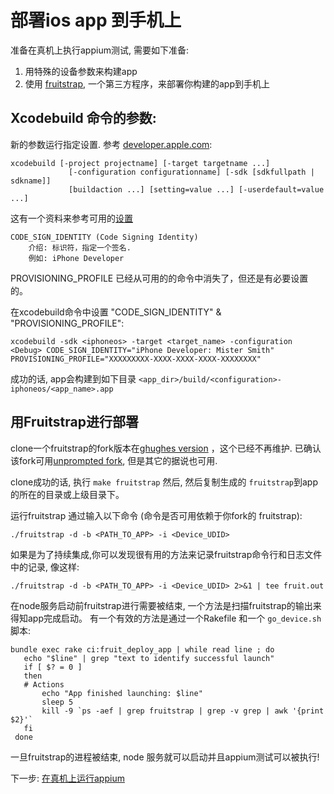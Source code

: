 # 部署ios app 到手机上

准备在真机上执行appium测试, 需要如下准备:

1. 用特殊的设备参数来构建app
1. 使用 [fruitstrap](https://github.com/ghughes/fruitstrap), 一个第三方程序，来部署你构建的app到手机上

## Xcodebuild 命令的参数:
新的参数运行指定设置. 参考 [developer.apple.com](https://developer.apple.com/library/mac/#documentation/Darwin/Reference/ManPages/man1/xcodebuild.1.html):

```
xcodebuild [-project projectname] [-target targetname ...]
             [-configuration configurationname] [-sdk [sdkfullpath | sdkname]]
             [buildaction ...] [setting=value ...] [-userdefault=value ...]
```

这有一个资料来参考可用的[设置](https://developer.apple.com/library/mac/#documentation/DeveloperTools/Reference/XcodeBuildSettingRef/1-Build_Setting_Reference/build_setting_ref.html#//apple_ref/doc/uid/TP40003931-CH3-DontLinkElementID_10)

```
CODE_SIGN_IDENTITY (Code Signing Identity)
    介绍: 标识符，指定一个签名.
    例如: iPhone Developer
```

PROVISIONING_PROFILE 已经从可用的的命令中消失了，但还是有必要设置的。

在xcodebuild命令中设置 "CODE_SIGN_IDENTITY" & "PROVISIONING_PROFILE":

```
xcodebuild -sdk <iphoneos> -target <target_name> -configuration <Debug> CODE_SIGN_IDENTITY="iPhone Developer: Mister Smith" PROVISIONING_PROFILE="XXXXXXXXX-XXXX-XXXX-XXXX-XXXXXXXX"
```

成功的话, app会构建到如下目录 ```<app_dir>/build/<configuration>-iphoneos/<app_name>.app```

## 用Fruitstrap进行部署
clone一个fruitstrap的fork版本在[ghughes version](https://github.com/ghughes/fruitstrap) ，这个已经不再维护. 已确认该fork可用[unprompted fork](https://github.com/unprompted/fruitstrap), 但是其它的据说也可用.

clone成功的话, 执行 ``make fruitstrap``
然后, 然后复制生成的 ``fruitstrap``到app的所在的目录或上级目录下。

运行fruitstrap 通过输入以下命令 (命令是否可用依赖于你fork的 fruitstrap):

```
./fruitstrap -d -b <PATH_TO_APP> -i <Device_UDID>
```

如果是为了持续集成,你可以发现很有用的方法来记录fruitstrap命令行和日志文件中的记录, 像这样:

```
./fruitstrap -d -b <PATH_TO_APP> -i <Device_UDID> 2>&1 | tee fruit.out
```

在node服务启动前fruitstrap进行需要被结束, 一个方法是扫描fruitstrap的输出来得知app完成启动。 有一个有效的方法是通过一个Rakefile 和一个 ``go_device.sh`` 脚本:

```
bundle exec rake ci:fruit_deploy_app | while read line ; do 
   echo "$line" | grep "text to identify successful launch" 
   if [ $? = 0 ] 
   then 
   # Actions 
       echo "App finished launching: $line" 
       sleep 5 
       kill -9 `ps -aef | grep fruitstrap | grep -v grep | awk '{print $2}'` 
   fi
 done
```

一旦fruitstrap的进程被结束, node 服务就可以启动并且appium测试可以被执行!

下一步:
[在真机上运行appium](https://github.com/appium/appium/wiki/Running-Appium-on-Real-Devices)